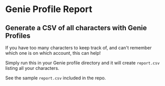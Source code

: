 # Genie Profile Report

## Generate a CSV of all characters with Genie Profiles

If you have too many characters to keep track of, and can't remember which one is on which account, this can help!

Simply run this in your Genie profile directory and it will create `report.csv` listing all your characters.

See the sample `report.csv` included in the repo.

